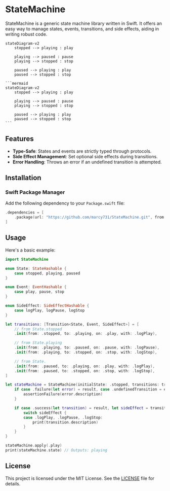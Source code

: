 # StateMachine

StateMachine is a generic state machine library written in Swift. It offers an easy way to manage states, events, transitions, and side effects, aiding in writing robust code.

```mermaid
stateDiagram-v2
    stopped --> playing : play

    playing --> paused : pause
    playing --> stopped : stop

    paused --> playing : play
    paused --> stopped : stop
```

````text
```mermaid
stateDiagram-v2
    stopped --> playing : play

    playing --> paused : pause
    playing --> stopped : stop

    paused --> playing : play
    paused --> stopped : stop
```
````

## Features

- **Type-Safe**: States and events are strictly typed through protocols.
- **Side Effect Management**: Set optional side effects during transitions.
- **Error Handling**: Throws an error if an undefined transition is attempted.

## Installation

### Swift Package Manager

Add the following dependency to your `Package.swift` file:

```swift
.dependencies = [
    .package(url: "https://github.com/marcy731/StateMachine.git", from: "0.2.0")
]
```

## Usage

Here's a basic example:

```swift
import StateMachine

enum State: StateHashable {
    case stopped, playing, paused
}

enum Event: EventHashable {
    case play, pause, stop
}

enum SideEffect: SideEffectHashable {
    case logPlay, logPause, logStop
}

let transitions: [Transition<State, Event, SideEffect>] = [
    // from State.stopped
    .init(from: .stopped, to: .playing, on: .play, with: .logPlay),

    // from State.playing
    .init(from: .playing, to: .paused, on: .pause, with: .logPause),
    .init(from: .playing, to: .stopped, on: .stop, with: .logStop),

    // from State.
    .init(from: .paused, to: .playing, on: .play, with: .logPlay),
    .init(from: .paused, to: .stopped, on: .stop, with: .logStop),
]

let stateMachine = StateMachine(initialState: .stopped, transitions: transitions) { result in
    if case .failure(let error) = result, case .undefinedTransition = error {
        assertionFailure(error.description)
    }

    if case .success(let transition) = result, let sideEffect = transition.sideEffect {
        switch sideEffect {
        case .logPlay, .logPause, .logStop:
            print(transition.description)
        }
    }
}

stateMachine.apply(.play)
print(stateMachine.state) // Outputs: playing
```

## License

This project is licensed under the MIT License. See the [LICENSE](./LICENSE) file for details.
